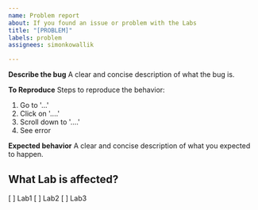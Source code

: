 ```yaml
---
name: Problem report
about: If you found an issue or problem with the Labs
title: "[PROBLEM]"
labels: problem
assignees: simonkowallik

---
```


**Describe the bug**
A clear and concise description of what the bug is.

**To Reproduce**
Steps to reproduce the behavior:
1. Go to '...'
2. Click on '....'
3. Scroll down to '....'
4. See error

**Expected behavior**
A clear and concise description of what you expected to happen.

## What Lab is affected?
[ ] Lab1
[ ] Lab2
[ ] Lab3
